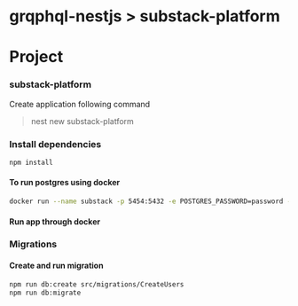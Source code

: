 # grqphql-nestjs > substack-platform
# Project

### substack-platform
Create application following command

  > nest new substack-platform

### Install dependencies

```bash
npm install
```

#### To run postgres using docker
 ```bash
docker run --name substack -p 5454:5432 -e POSTGRES_PASSWORD=password -e POSTGRES_USER=substack -d postgres
```
#### Run app through docker

### Migrations
#### Create and run migration

```bash
npm run db:create src/migrations/CreateUsers 
npm run db:migrate
```

